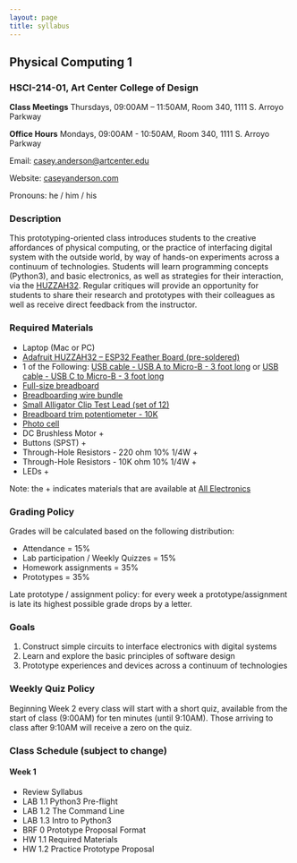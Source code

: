 ```yaml
---
layout: page
title: syllabus
---
```


## Physical Computing 1
### HSCI-214-01, Art Center College of Design
**Class Meetings** Thursdays, 09:00AM – 11:50AM, Room 340, 1111 S. Arroyo Parkway

**Office Hours** Mondays, 09:00AM - 10:50AM, Room 340, 1111 S. Arroyo Parkway

Email: casey.anderson@artcenter.edu

Website: [caseyanderson.com](https://caseyanderson.com/)

Pronouns: he / him / his


### Description

This prototyping-oriented class introduces students to the creative affordances of physical computing, or the practice of interfacing digital system with the outside world, by way of hands-on experiments across a continuum of technologies. Students will learn programming concepts (Python3), and basic electronics, as well as strategies for their interaction, via the [HUZZAH32](https://www.adafruit.com/product/3405). Regular critiques will provide an opportunity for students to share their research and prototypes with their colleagues as well as receive direct feedback from the instructor.


### Required Materials

* Laptop (Mac or PC)
* [Adafruit HUZZAH32 – ESP32 Feather Board (pre-soldered)](https://www.adafruit.com/product/3591)
* 1 of the Following: [USB cable - USB A to Micro-B - 3 foot long](https://www.adafruit.com/product/592) or [USB cable - USB C to Micro-B - 3 foot long](https://www.amazon.com/Cable-Matters-Micro-Braided-Jacket/dp/B00UUBRX0Y)
* [Full-size breadboard](https://www.adafruit.com/product/239)
* [Breadboarding wire bundle](https://www.adafruit.com/product/153)
* [Small Alligator Clip Test Lead (set of 12)](https://www.adafruit.com/product/1008)
* [Breadboard trim potentiometer - 10K](https://www.adafruit.com/product/356)
* [Photo cell](https://www.adafruit.com/product/161)
* DC Brushless Motor +
* Buttons (SPST) +
* Through-Hole Resistors - 220 ohm 10% 1/4W +
* Through-Hole Resistors - 10K ohm 10% 1/4W +
* LEDs +

Note: the + indicates materials that are available at [All Electronics](https://www.allelectronics.com/)


### Grading Policy

Grades will be calculated based on the following distribution:

* Attendance = 15%
* Lab participation / Weekly Quizzes = 15%
* Homework assignments = 35%
* Prototypes = 35%

Late prototype / assignment policy: for every week a prototype/assignment is late its highest possible grade drops by a letter.


### Goals

1. Construct simple circuits to interface electronics with digital systems
2. Learn and explore the basic principles of software design
3. Prototype experiences and devices across a continuum of technologies

### Weekly Quiz Policy

Beginning Week 2 every class will start with a short quiz, available from the start of class (9:00AM) for ten minutes (until 9:10AM). Those arriving to class after 9:10AM will receive a zero on the quiz.


### Class Schedule (subject to change)

#### Week 1

* Review Syllabus
* LAB 1.1 Python3 Pre-flight
* LAB 1.2 The Command Line
* LAB 1.3 Intro to Python3
* BRF 0 Prototype Proposal Format
* HW 1.1 Required Materials
* HW 1.2 Practice Prototype Proposal


<!-- #### Week 2

* LAB 2.1 [Adafruit HUZZAH32 Pre-flight]({{site.url}}2020/01/30/huzzah32-preflight.html)
* LAB 2.2 [Digital Output]({{site.url}}2020/01/30/digital-output.html)
* LAB 2.3 [Digital Input / Digital Output]({{site.url}}2020/01/30/digitalIO.html)
* BRF 1 [!button]({{site.url}}2020/01/30/notbutton.html)
* HW 2.1 [!button Prototype (+ Proposal)]({{site.url}}2020/01/30/notbutton-prototype.html)
* HW 2.2 [Ten Possible Revisions]({{site.url}}2020/01/30/ten-revisions.html)


#### Week 3

* Present !button (in-progress)
* LAB 3.1 [GPIO, Analog & Digital Signals]({{site.url}}2020/02/06/analog-digital-signals.html)
* LAB 3.2 [Analog Input]({{site.url}}2020/02/06/analog-input.html)
* LAB 3.3 [Voltage Dividers]({{site.url}}2020/02/06/voltage-dividers.html)
* HW 3.1 Revise + Document
* HW 3.2 Prepare to Present !button Prototype

#### Week 4

* Present !button (final)


#### Week 5

* LAB 5.1 [For Loops]({{site.url}}2020/02/20/for-loop.html)
* LAB 5.2 [ADC, DAC, & PWM]({{site.url}}2020/02/20/adc-dac-pwm.html)
* LAB 5.3 [Analog Input / Digital Output]({{site.url}}2020/02/20/analog-input-digital-output.html)
* BRF 2 [Analog + Digital Interactions]({{site.url}}2020/02/20/analog+digital.html)
* HW 5.1 Analog + Digital Interactions Prototype (+ Proposal)
* HW 5.2 Ten Possible Revisions


#### Week 6

* Present Analog + Digital Interactions (in-progress)
* LAB 6.1 [Digital Input / PWM Output(s)]({{site.url}}2020/02/27/digital-input-pwm-output.html)
* LAB 6.2 [ Functions ]({{site.url}}2020/02/27/functions.html)
* HW 6.1 Revise + Document
* HW 6.2 Prepare to Present Analog + Digital Interactions prototype

#### Week 7

* Present Analog + Digital Interactions (final)


#### Week 8

* LAB 8.1 Button Increment
* BRF 3 Combine / Remix
* HW 8.1 Combine / Remix Prototype (+ Proposal)
* HW 8.2 Ten Possible Revisions


#### Week 9

* BRF 3 Combine / Remix
* HW 9.1 Combine / Remix Prototype (+ Proposal)
* HW 9.2 Ten Possible Revisions


#### Week 10

* Present Combine / Remix Prototype (in-progress pt. 1)
* HW 10.1 Revise + Document (pt. 1)


#### Week 11

* Present Combine / Remix Prototype (in-progress pt. 2)
* HW 11.1 Revise + Document (pt. 2)


#### Week 12

* Present Combine / Remix Prototype
 -->
